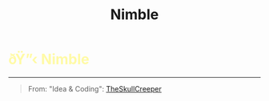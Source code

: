 ﻿---
lang: en-US
title: Nimble
prev: Necroview
next: Overclocked
---
# <font color=#fffaa6>ðŸ”‹ <b>Nimble</b></font> <Badge text="Helpful" type="tip" vertical="middle"/>
---

> From: "Idea & Coding": [TheSkullCreeper](https://github.com/Loonie-Toons/)



